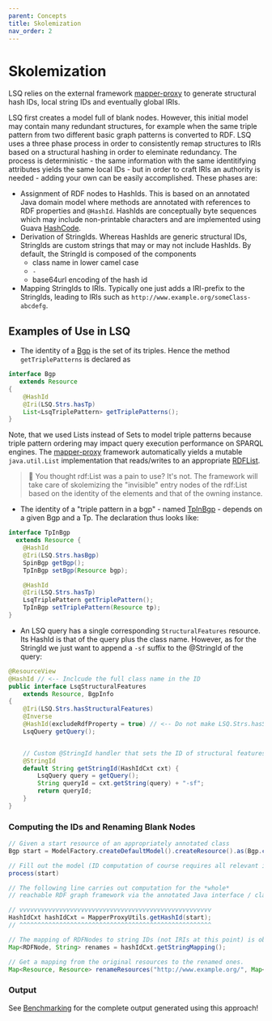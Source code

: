 ```yaml
---
parent: Concepts
title: Skolemization
nav_order: 2
---
```


# Skolemization

LSQ relies on the external framework [mapper-proxy](https://github.com/SmartDataAnalytics/jena-sparql-api/tree/master/jena-sparql-api-mapper-proxy) to generate structural hash IDs, local string IDs and eventually global IRIs. 

LSQ first creates a model full of blank nodes. However, this initial model may contain many redundant structures, for example when the same triple pattern from two different basic graph patterns is converted to RDF.
LSQ uses a three phase process in order to consistently remap structures to IRIs based on a structural hashing in order to eleminate redundancy.
The process is deterministic - the same information with the same identitifying attributes yields the same local IDs - but in order to craft IRIs an authority is needed - adding your own can be easily accomplished.
These phases are:

* Assignment of RDF nodes to HashIds. This is based on an annotated Java domain model where methods are annotated with references to RDF properties and `@HashId`. HashIds are conceptually byte sequences which may include non-printable characters and are implemented using Guava [HashCode](https://guava.dev/releases/19.0/api/docs/com/google/common/hash/HashCode.html).
* Derivation of StringIds. Whereas HashIds are generic structural IDs, StringIds are custom strings that may or may not include HashIds. By default, the StringId is composed of the components
  * class name in lower camel case
  * `-`
  * base64url encoding of the hash id
* Mapping StringIds to IRIs. Typically one just adds a IRI-prefix to the StringIds, leading to IRIs such as `http://www.example.org/someClass-abcdefg`.

## Examples of Use in LSQ

* The identity of a [Bgp](https://github.com/AKSW/LSQ/blob/develop/lsq-core/src/main/java/org/aksw/simba/lsq/spinx/model/Bgp.java) is the set of its triples. Hence the method `getTriplePatterns` is declared as
```java
interface Bgp
   extends Resource
{
    @HashId
    @Iri(LSQ.Strs.hasTp)
    List<LsqTriplePattern> getTriplePatterns();
}
```

Note, that we used Lists instead of Sets to model triple patterns because triple pattern ordering may impact query execution performance on SPARQL engines. The [mapper-proxy](https://github.com/SmartDataAnalytics/jena-sparql-api/tree/master/jena-sparql-api-mapper-proxy) framework automatically yields a mutable `java.util.List` implementation that reads/writes to an appropriate [RDFList](https://jena.apache.org/documentation/javadoc/jena/org/apache/jena/rdf/model/RDFList.html).

> :wrench: You thought rdf:List was a pain to use? It's not. The framework will take care of skolemizing the "invisible" entry nodes of the rdf:List based on the identity of the elements and that of the owning instance.

* The identity of a "triple pattern in a bgp" - named [TpInBgp](https://github.com/AKSW/LSQ/blob/develop/lsq-core/src/main/java/org/aksw/simba/lsq/spinx/model/TpInBgp.java) - depends on a given Bgp and a Tp. The declaration thus looks like:

```java
interface TpInBgp
  extends Resource {
    @HashId
    @Iri(LSQ.Strs.hasBgp)
    SpinBgp getBgp();
    TpInBgp setBgp(Resource bgp);

    @HashId
    @Iri(LSQ.Strs.hasTp)
    LsqTriplePattern getTriplePattern();
    TpInBgp setTriplePattern(Resource tp);
}
```

* An LSQ query has a single corresponding `StructuralFeatures` resource. Its HashId is that of the query plus the class name.
However, as for the StringId we just want to append a `-sf` suffix to the @StringId of the query:

```java
@ResourceView
@HashId // <-- Inclcude the full class name in the ID
public interface LsqStructuralFeatures
    extends Resource, BgpInfo
{
    @Iri(LSQ.Strs.hasStructuralFeatures)
    @Inverse
    @HashId(excludeRdfProperty = true) // <-- Do not make LSQ.Strs.hasStructuralFeatures part of the ID
    LsqQuery getQuery();


    // Custom @StringId handler that sets the ID of structural features to that of the query with a `-sf` suffix.
    @StringId
    default String getStringId(HashIdCxt cxt) {
        LsqQuery query = getQuery();
        String queryId = cxt.getString(query) + "-sf";
        return queryId;
    }
}
```

### Computing the IDs and Renaming Blank Nodes
```java
// Given a start resource of an appropriately annotated class
Bgp start = ModelFactory.createDefaultModel().createResource().as(Bgp.class);

// Fill out the model (ID computation of course requires all relevant information to be present in the model)
process(start)

// The following line carries out computation for the *whole*
// reachable RDF graph framework via the annotated Java interface / class:

// vvvvvvvvvvvvvvvvvvvvvvvvvvvvvvvvvvvvvvvvvvvvvvvvvvvvv
HashIdCxt hashIdCxt = MapperProxyUtils.getHashId(start);
// ^^^^^^^^^^^^^^^^^^^^^^^^^^^^^^^^^^^^^^^^^^^^^^^^^^^^^

// The mapping of RDFNodes to string IDs (not IRIs at this point) is obtained via
Map<RDFNode, String> renames = hashIdCxt.getStringMapping();

// Get a mapping from the original resources to the renamed ones.
Map<Resource, Resource> renameResources("http://www.example.org/", Map<RDFNode, String> renames);
```

### Output
See [Benchmarking](Benchmarking) for the complete output generated using this approach!
